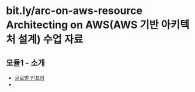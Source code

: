 # bit.ly/arc-on-aws-resource </br> Architecting on AWS(AWS 기반 아키텍처 설계) 수업 자료

## 모듈1 - 소개

- [글로벌 인프라](https://aws.amazon.com/ko/about-aws/global-infrastructure/)
-
